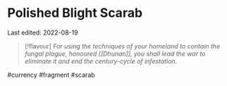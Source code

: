 # Polished Blight Scarab
Last edited: 2022-08-19

> [!flavour]
> *For using the techniques of your homeland to contain the fungal plague, honoured [[Dhunan]], you shall lead the war to eliminate it and end the century-cycle of infestation.*



#currency #fragment #scarab